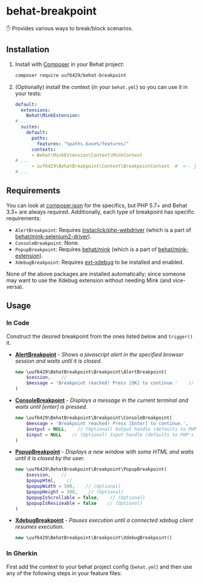 # behat-breakpoint
✋ Provides various ways to break/block scenarios.

<!-- TODO add badges here -->

<!-- TODO add screen shot of each breakpoint type -->

## Installation

1. Install with [Composer](https://getcomposer.org/) in your Behat project:
   ```sh
   composer require uuf6429/behat-breakpoint
   ```
2. (Optionally) install the context (in your `behat.yml`) so you can use it in your tests:
   ```yaml
   default:
     extensions:
       Behat\MinkExtension:
   # ...
     suites:
       default:
         paths:
           features: "%paths.base%/features/"
         contexts:
         - Behat\MinkExtension\Context\MinkContext
   # ...
         - uuf6429\BehatBreakpoint\Context\BreakpointContext  #  <-- just add this line
   # ...
   ```

## Requirements

You can look at [composer.json](composer.json) for the specifics, but PHP 5.7+ and Behat 3.3+ are always required.
Additionally, each type of breakpoint has specific requirements:
- `AlertBreakpoint`: Requires [instaclick/php-webdriver](https://github.com/instaclick/php-webdriver) (which is a part of [behat/mink-selenium2-driver](https://github.com/minkphp/MinkSelenium2Driver)).
- `ConsoleBreakpoint`: None.
- `PopupBreakpoint`: Requires [behat/mink](https://github.com/minkphp/Mink) (which is a part of [behat/mink-extension](https://github.com/Behat/MinkExtension)).
- `XdebugBreakpoint`: Requires [ext-xdebug](https://xdebug.org/download.php) to be installed and enabled.

None of the above packages are installed automatically; since someone may want to use the Xdebug extension without needing Mink (and vice-versa).

## Usage

<!-- src/docgen.php -->

### In Code

Construct the desired breakpoint from the ones listed below and `trigger()` it.

- **[AlertBreakpoint](src/Breakpoint/AlertBreakpoint)** - *Shows a javascript alert in the specified browser session and waits until it is closed.*
  ```php
  new \uuf6429\BehatBreakpoint\Breakpoint\AlertBreakpoint(
      $session,    //
      $message = 'Breakpoint reached! Press [OK] to continue.'    // (Optional) A message to show to the operator.
  )
  ```
- **[ConsoleBreakpoint](src/Breakpoint/ConsoleBreakpoint)** - *Displays a message in the current terminal and waits until [enter] is pressed.*
  ```php
  new \uuf6429\BehatBreakpoint\Breakpoint\ConsoleBreakpoint(
      $message = 'Breakpoint reached! Press [Enter] to continue.',    // (Optional) A message to show to the operator.
      $output = NULL,    // (Optional) Output handle (defaults to PHP's STDOUT)
      $input = NULL    // (Optional) Input handle (defaults to PHP's STDIN)
  )
  ```
- **[PopupBreakpoint](src/Breakpoint/PopupBreakpoint)** - *Displays a new window with some HTML and waits until it is closed by the user.*
  ```php
  new \uuf6429\BehatBreakpoint\Breakpoint\PopupBreakpoint(
      $session,    //
      $popupHtml,    //
      $popupWidth = 500,    // (Optional)
      $popupHeight = 300,    // (Optional)
      $popupIsScrollable = false,    // (Optional)
      $popupIsResizeable = false    // (Optional)
  )
  ```
- **[XdebugBreakpoint](src/Breakpoint/XdebugBreakpoint)** - *Pauses execution until a connected xdebug client resumes execution.*
  ```php
  new \uuf6429\BehatBreakpoint\Breakpoint\XdebugBreakpoint()
  ```

### In Gherkin

First add the context to your behat project config (`behat.yml`) and then use any of the following steps in your feature files:

<!-- /src/docgen.php -->
